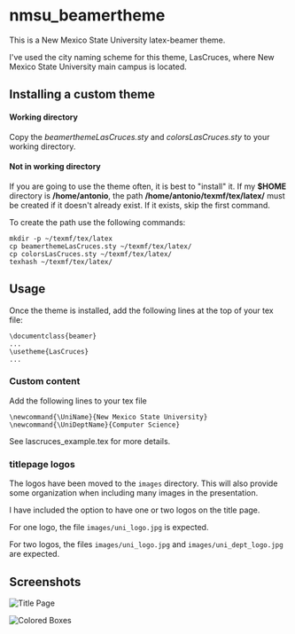 # nmsu_beamertheme

This is a New Mexico State University latex-beamer theme.

I've used the city naming scheme for this theme, LasCruces, where New Mexico State University main campus
is located.

## Installing a custom theme

#### Working directory
Copy the *beamerthemeLasCruces.sty* and *colorsLasCruces.sty* to your working directory.

#### Not in working directory
If you are going to use the theme often, it is best to "install" it.  If my **$HOME** 
directory is **/home/antonio**, the path **/home/antonio/texmf/tex/latex/** must be
created if it doesn't already exist. If it exists, skip the first command.

To create the path use the following commands:
    
    mkdir -p ~/texmf/tex/latex
    cp beamerthemeLasCruces.sty ~/texmf/tex/latex/
    cp colorsLasCruces.sty ~/texmf/tex/latex/
    texhash ~/texmf/tex/latex/


## Usage

Once the theme is installed, add the following lines at the top of your tex file:

    \documentclass{beamer}
    ...
    \usetheme{LasCruces}
    ...

### Custom content

Add the following lines to your tex file

    \newcommand{\UniName}{New Mexico State University}
    \newcommand{\UniDeptName}{Computer Science}

See lascruces_example.tex for more details.


### titlepage logos
The logos have been moved to the `images` directory. This will also provide some organization when
including many images in the presentation.

I have included the option to have one or two logos on the title page. 

For one logo, the file `images/uni_logo.jpg` is expected. 

For two logos, the files `images/uni_logo.jpg` and `images/uni_dept_logo.jpg` are expected.


## Screenshots

![Title Page](http://www.cs.nmsu.edu/~aarredon/screenshots/lascruces_shot01.png "Title Page")

![Colored Boxes](http://www.cs.nmsu.edu/~aarredon/screenshots/lascruces_shot02.png "Regular Page")



